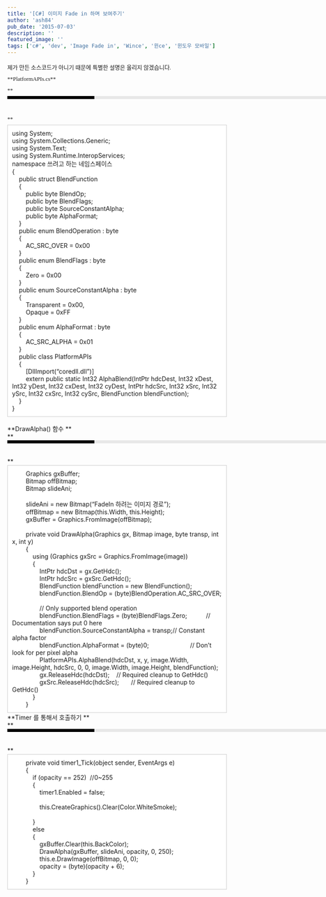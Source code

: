 ```yaml
---
title: '[C#] 이미지 Fade in 하며 보여주기'
author: 'ash84'
pub_date: '2015-07-03'
description: ''
featured_image: ''
tags: ['c#', 'dev', 'Image Fade in', 'Wince', '윈ce', '윈도우 모바일']
---
```



<div style="text-align: justify; line-height: 2; "><font class="Apple-style-span" face="Dotum" size="3"><span class="Apple-style-span" style="font-size: 13px; line-height: 26px;">  
</span></font></div><div style="text-align: justify; line-height: 2; "><font class="Apple-style-span" face="Dotum" size="3"><span class="Apple-style-span" style="font-size: 13px; line-height: 26px;">  
</span></font></div><div style="text-align: justify; line-height: 2; "><font class="Apple-style-span" face="Dotum" size="3"><span class="Apple-style-span" style="font-size: 13px; line-height: 26px;">제가 만든 소스코드가 아니기 때문에 특별한 설명은 올리지 않겠습니다.  </span></font></div><div style="text-align: justify; line-height: 2; "><font class="Apple-style-span" face="Dotum" size="3"><span class="Apple-style-span" style="font-size: 13px; line-height: 26px;">  
</span></font></div><div style="text-align: justify; line-height: 2; "><font class="Apple-style-span" face="Dotum" size="3"><span class="Apple-style-span" style="font-size: 13px; line-height: 26px;">**PlatformAPIs.cs**</span></font></div><div style="text-align: justify; line-height: 2; "><font class="Apple-style-span" face="Dotum" size="3"><span class="Apple-style-span" style="font-size: 13px; line-height: 26px;">**<div><div style="BORDER-LEFT: #000000 200px solid; PADDING-BOTTOM: 3px; BACKGROUND-COLOR: #e8e8e8; PADDING-LEFT: 6px; WIDTH: 690px; PADDING-RIGHT: 6px; FONT: bold 1pt/1 나눔고딕, Sans-serif; MARGIN-BOTTOM: 10px; HEIGHT: 1px; COLOR: #fff; PADDING-TOP: 3px"><span style="FONT-SIZE: 11pt"><span style="FONT-SIZE: 10pt"><span style="FONT-SIZE: 11pt"><span style="FONT-SIZE: 10pt"><span style="FONT-SIZE: 10pt"><span style="FONT-FAMILY: Batang"><span style="FONT-SIZE: 11pt"><span style="FONT-SIZE: 1pt"></span></span></span></span></span></span></span></span></div><div style="LINE-HEIGHT: 1.7"><span style="FONT-FAMILY: Dotum"><font color="#474747">﻿</font><span style="FONT-SIZE: 10pt"><font color="#474747">﻿</font><span style="FONT-FAMILY: Dotum"><font color="#474747">﻿</font><span style="FONT-SIZE: 10pt"><font color="#474747">﻿ </font></span></span></span></span></div></div>**</span></font></div><div><div></div></div><div class="txc-textbox" style="border-top-style: solid; border-right-style: solid; border-bottom-style: solid; border-left-style: solid; border-top-width: 1px; border-right-width: 1px; border-bottom-width: 1px; border-left-width: 1px; border-top-color: rgb(203, 203, 203); border-right-color: rgb(203, 203, 203); border-bottom-color: rgb(203, 203, 203); border-left-color: rgb(203, 203, 203); background-color: rgb(255, 255, 255); padding-top: 10px; padding-right: 10px; padding-bottom: 10px; padding-left: 10px; "><div><div> using System;</div><div> using System.Collections.Generic;</div><div> using System.Text;</div><div> using System.Runtime.InteropServices;</div><div></div></div><div><div> namespace 쓰려고 하는 네임스페이스 </div><div> {</div><div>     public struct BlendFunction</div><div>     {</div><div>         public byte BlendOp;</div><div>         public byte BlendFlags;</div><div>         public byte SourceConstantAlpha;</div><div>         public byte AlphaFormat;</div><div>     }</div><div></div><div>     public enum BlendOperation : byte</div><div>     {</div><div>         AC_SRC_OVER = 0x00</div><div>     }</div><div></div><div>     public enum BlendFlags : byte</div><div>     {</div><div>         Zero = 0x00</div><div>     }</div><div></div><div>     public enum SourceConstantAlpha : byte</div><div>     {</div><div>         Transparent = 0x00,</div><div>         Opaque = 0xFF</div><div>     }</div><div></div><div>     public enum AlphaFormat : byte</div><div>     {</div><div>         AC_SRC_ALPHA = 0x01</div><div>     }</div><div></div><div>     public class PlatformAPIs</div><div>     {</div><div>         [DllImport(“coredll.dll”)]</div><div>         extern public static Int32 AlphaBlend(IntPtr hdcDest, Int32 xDest, Int32 yDest, Int32 cxDest, Int32 cyDest, IntPtr hdcSrc, Int32 xSrc, Int32 ySrc, Int32 cxSrc, Int32 cySrc, BlendFunction blendFunction);</div><div></div><div>     }</div><div> }</div></div></div><div><div></div><div></div><div><div>       </div><div>**DrawAlpha() 함수 **</div><div>**<div><div style="BORDER-LEFT: #000000 200px solid; PADDING-BOTTOM: 3px; BACKGROUND-COLOR: #e8e8e8; PADDING-LEFT: 6px; WIDTH: 690px; PADDING-RIGHT: 6px; FONT: bold 1pt/1 나눔고딕, Sans-serif; MARGIN-BOTTOM: 10px; HEIGHT: 1px; COLOR: #fff; PADDING-TOP: 3px"><span style="FONT-SIZE: 11pt"><span style="FONT-SIZE: 10pt"><span style="FONT-SIZE: 11pt"><span style="FONT-SIZE: 10pt"><span style="FONT-SIZE: 10pt"><span style="FONT-FAMILY: Batang"><span style="FONT-SIZE: 11pt"><span style="FONT-SIZE: 1pt"></span></span></span></span></span></span></span></span></div><div style="LINE-HEIGHT: 1.7"><span style="FONT-FAMILY: Dotum"><font color="#474747">﻿</font><span style="FONT-SIZE: 10pt"><font color="#474747">﻿</font><span style="FONT-FAMILY: Dotum"><font color="#474747">﻿</font><span style="FONT-SIZE: 10pt"><font color="#474747">﻿ </font><font><font class="Apple-style-span" face="굴림" size="3"><span class="Apple-style-span" style="font-size: 12px; line-height: 20px;"> </span></font></font></span></span></span></span></div></div>**</div><div></div><div class="txc-textbox" style="border-top-style: solid; border-right-style: solid; border-bottom-style: solid; border-left-style: solid; border-top-width: 1px; border-right-width: 1px; border-bottom-width: 1px; border-left-width: 1px; border-top-color: rgb(203, 203, 203); border-right-color: rgb(203, 203, 203); border-bottom-color: rgb(203, 203, 203); border-left-color: rgb(203, 203, 203); background-color: rgb(255, 255, 255); padding-top: 10px; padding-right: 10px; padding-bottom: 10px; padding-left: 10px; "><div>         Graphics gxBuffer;</div><div>         Bitmap offBitmap;</div><div>         Bitmap slideAni;</div><div>          </div><div><div></div><div>         slideAni = new Bitmap(“FadeIn 하려는 이미지 경로”);</div><div>         offBitmap = new Bitmap(this.Width, this.Height);</div><div>         gxBuffer = Graphics.FromImage(offBitmap);</div><div></div><div>          </div><div></div></div><div>         private void DrawAlpha(Graphics gx, Bitmap image, byte transp, int x, int y)</div><div>         {</div><div>             using (Graphics gxSrc = Graphics.FromImage(image))</div><div>             {</div><div>                 IntPtr hdcDst = gx.GetHdc();</div><div>                 IntPtr hdcSrc = gxSrc.GetHdc();</div><div>                 BlendFunction blendFunction = new BlendFunction();</div><div>                 blendFunction.BlendOp = (byte)BlendOperation.AC_SRC_OVER;   </div><div>                 // Only supported blend operation</div><div></div><div>                 blendFunction.BlendFlags = (byte)BlendFlags.Zero;           // Documentation says put 0 here</div><div>                 blendFunction.SourceConstantAlpha = transp;// Constant alpha factor</div><div>                 blendFunction.AlphaFormat = (byte)0;                        // Don’t look for per pixel alpha</div><div>                 PlatformAPIs.AlphaBlend(hdcDst, x, y, image.Width, image.Height, hdcSrc, 0, 0, image.Width, image.Height, blendFunction);</div><div>                 gx.ReleaseHdc(hdcDst);    // Required cleanup to GetHdc()</div><div>                 gxSrc.ReleaseHdc(hdcSrc);       // Required cleanup to GetHdc()</div><div>             }</div><div>         }</div><div></div></div><div></div><div style="text-align: justify;"></div><div style="text-align: justify;">**Timer 를 통해서 호출하기 **</div><div style="text-align: justify;">**<div><div style="BORDER-LEFT: #000000 200px solid; PADDING-BOTTOM: 3px; BACKGROUND-COLOR: #e8e8e8; PADDING-LEFT: 6px; WIDTH: 690px; PADDING-RIGHT: 6px; FONT: bold 1pt/1 나눔고딕, Sans-serif; MARGIN-BOTTOM: 10px; HEIGHT: 1px; COLOR: #fff; PADDING-TOP: 3px"><span style="FONT-SIZE: 11pt"><span style="FONT-SIZE: 10pt"><span style="FONT-SIZE: 11pt"><span style="FONT-SIZE: 10pt"><span style="FONT-SIZE: 10pt"><span style="FONT-FAMILY: Batang"><span style="FONT-SIZE: 11pt"><span style="FONT-SIZE: 1pt"></span></span></span></span></span></span></span></span></div><div style="LINE-HEIGHT: 1.7"><span style="FONT-FAMILY: Dotum"><font color="#474747">﻿</font><span style="FONT-SIZE: 10pt"><font color="#474747">﻿</font><span style="FONT-FAMILY: Dotum"><font color="#474747">﻿</font><span style="FONT-SIZE: 10pt"><font color="#474747">﻿ </font></span></span></span></span></div></div>**</div><div class="txc-textbox" style="border-top-style: solid; border-right-style: solid; border-bottom-style: solid; border-left-style: solid; border-top-width: 1px; border-right-width: 1px; border-bottom-width: 1px; border-left-width: 1px; border-top-color: rgb(203, 203, 203); border-right-color: rgb(203, 203, 203); border-bottom-color: rgb(203, 203, 203); border-left-color: rgb(203, 203, 203); background-color: rgb(255, 255, 255); padding-top: 10px; padding-right: 10px; padding-bottom: 10px; padding-left: 10px; "><div><div>         private void timer1_Tick(object sender, EventArgs e)</div><div>         {</div><div>             if (opacity == 252)  //0~255</div><div>             { </div><div>                 timer1.Enabled = false;</div><div>  </div><div>                 this.CreateGraphics().Clear(Color.WhiteSmoke);</div><div>   </div><div>             }</div><div>             else</div><div>             {</div><div></div><div>                 gxBuffer.Clear(this.BackColor);</div><div></div><div>                 DrawAlpha(gxBuffer, slideAni, opacity, 0, 250);</div><div></div><div>                 this.e.DrawImage(offBitmap, 0, 0);</div><div></div><div>                 opacity = (byte)(opacity + 6);</div><div>             }</div><div>         }</div></div><div></div></div><div></div><div></div><div></div></div></div><div><div></div></div>

